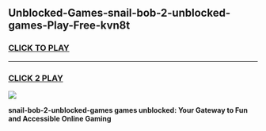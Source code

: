 
## Unblocked-Games-snail-bob-2-unblocked-games-Play-Free-kvn8t
<h3>
<a href="https://premium76.site?title=snail-bob-2-unblocked-games&ref=09A">CLICK TO PLAY</a></h3>
<hr>

<h3>
<a href="https://premium76.site?title=snail-bob-2-unblocked-games&ref=09A">CLICK 2 PLAY</a>
  
</h3>

<a href="https://premium76.site?title=snail-bob-2-unblocked-games&ref=09A"><img src="https://clearcache.store/games.png"></a>


**snail-bob-2-unblocked-games games unblocked: Your Gateway to Fun and Accessible Online Gaming**
